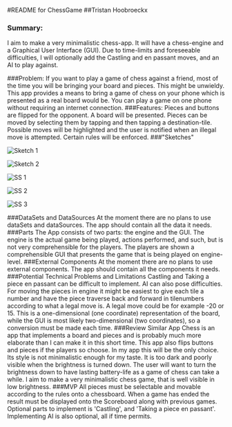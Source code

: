 #README for ChessGame
##Tristan Hoobroeckx

### Summary:
I aim to make a very minimalistic chess-app. It will have a chess-engine and a Graphical User Interface (GUI). Due to time-limits and foreseeable difficulties, I will optionally add the Castling and en passant moves, and an AI to play against.

###Problem:
If you want to play a game of chess against a friend, most of the time you will be bringing your board and pieces. This might be unwieldy. This app provides a means to bring a game of chess on your phone which is presented as a real board would be. You can play a game on one phone without requiring an internet connection.
###Features:
Pieces and buttons are flipped for the opponent. A board will be presented. Pieces can be moved by selecting them by tapping and then tapping a destination-tile. Possible moves will be highlighted and the user is notified when an illegal move is attempted. Certain rules will be enforced.
###"Sketches"

![Sketch 1](https://github.com/Tristanhx/ARealChessGame/blob/master/doc/ProposalSketch.jpg?raw=true)

![Sketch 2](https://github.com/Tristanhx/ARealChessGame/blob/master/doc/ProposalSketch2.jpg?raw=true)

![SS 1](https://github.com/Tristanhx/ARealChessGame/blob/master/doc/Chessmenuproposal.png?raw=true)

![SS 2](https://github.com/Tristanhx/ARealChessGame/blob/master/doc/Chessboardproposal.png?raw=true)

![SS 3](https://github.com/Tristanhx/ARealChessGame/blob/master/doc/Chessscoreproposal.png?raw=true)

###DataSets and DataSources
At the moment there are no plans to use dataSets and dataSources. The app should contain all the data it needs.
###Parts
The App consists of two parts: the engine and the GUI. The engine is the actual game being played, actions performed, and such, but is not very comprehensible for the players. The players are shown a comprehensible GUI that presents the game that is being played on engine-level.
###External Components
At the moment there are no plans to use external components. The app should contain all the components it needs.
###Potential Technical Problems and Limitations
Castling and Taking a piece en passant can be difficult to implement. AI can also pose difficulties. For moving the pieces in engine it might be easiest to give each tile a number and have the piece traverse back and forward in tilenumbers according to what a legal move is. A legal move could be for example -20 or 15. This is a one-dimensional (one coordinate) representation of the board, while the GUI is most likely two-dimensional (two coordinates), so a conversion must be made each time.
###Review Similar App
Chess is an app that implements a board and pieces and is probably much more elaborate than I can make it in this short time. This app also flips buttons and pieces if the players so choose. In my app this will be the only choice. Its style is not minimalistic enough for my taste. It is too dark and poorly visible when the brightness is turned down. The user will want to turn the brightness down to have lasting battery-life as a game of chess can take a while. I aim to make a very minimalistic chess game, that is well visible in low brightness. 
###MVP
All pieces must be selectable and movable according to the rules onto a chessboard. When a game has ended the result must be displayed onto the Scoreboard along with previous games. Optional parts to implement is 'Castling', and 'Taking a piece en passant'. Implementing AI is also optional, all if time permits.